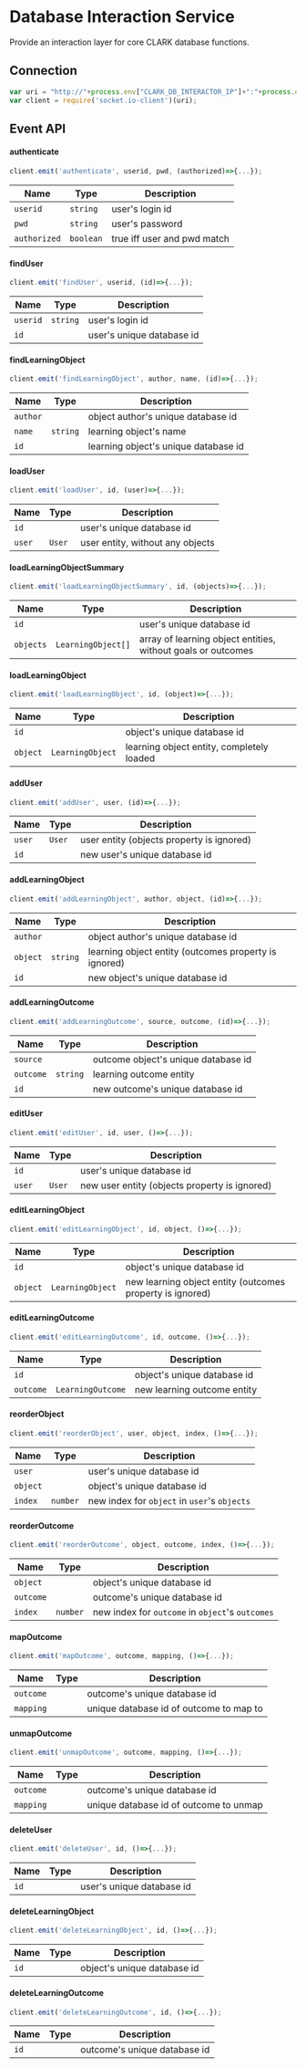 # Database Interaction Service

Provide an interaction layer for core CLARK database functions.

## Connection

```javascript
var uri = "http://"+process.env["CLARK_DB_INTERACTOR_IP"]+":"+process.env["CLARK_DB_INTERACTOR_PORT"];
var client = require('socket.io-client')(uri);
```

## Event API

#### authenticate
```javascript
client.emit('authenticate', userid, pwd, (authorized)=>{...});
```
Name | Type | Description
---|---|---
`userid`|`string`|user's login id
`pwd`|`string`|user's password
`authorized`|`boolean`|true iff user and pwd match

#### findUser
```javascript
client.emit('findUser', userid, (id)=>{...});
```
Name | Type | Description
---|---|---
`userid`|`string`|user's login id
`id`||user's unique database id

#### findLearningObject
```javascript
client.emit('findLearningObject', author, name, (id)=>{...});
```
Name | Type | Description
---|---|---
`author`||object author's unique database id
`name`|`string`|learning object's name
`id`||learning object's unique database id

#### loadUser
```javascript
client.emit('loadUser', id, (user)=>{...});
```
Name | Type | Description
---|---|---
`id`||user's unique database id
`user`|`User`|user entity, without any objects

#### loadLearningObjectSummary
```javascript
client.emit('loadLearningObjectSummary', id, (objects)=>{...});
```
Name | Type | Description
---|---|---
`id`||user's unique database id
`objects`|`LearningObject[]`|array of learning object entities, without goals or outcomes

#### loadLearningObject
```javascript
client.emit('loadLearningObject', id, (object)=>{...});
```
Name | Type | Description
---|---|---
`id`||object's unique database id
`object`|`LearningObject`|learning object entity, completely loaded

#### addUser
```javascript
client.emit('addUser', user, (id)=>{...});
```
Name | Type | Description
---|---|---
`user`|`User`|user entity (objects property is ignored)
`id`||new user's unique database id

#### addLearningObject
```javascript
client.emit('addLearningObject', author, object, (id)=>{...});
```
Name | Type | Description
---|---|---
`author`||object author's unique database id
`object`|`string`|learning object entity (outcomes property is ignored)
`id`||new object's unique database id

#### addLearningOutcome
```javascript
client.emit('addLearningOutcome', source, outcome, (id)=>{...});
```
Name | Type | Description
---|---|---
`source`||outcome object's unique database id
`outcome`|`string`|learning outcome entity
`id`||new outcome's unique database id

#### editUser
```javascript
client.emit('editUser', id, user, ()=>{...});
```
Name | Type | Description
---|---|---
`id`||user's unique database id
`user`|`User`|new user entity (objects property is ignored)

#### editLearningObject
```javascript
client.emit('editLearningObject', id, object, ()=>{...});
```
Name | Type | Description
---|---|---
`id`||object's unique database id
`object`|`LearningObject`|new learning object entity (outcomes property is ignored)

#### editLearningOutcome
```javascript
client.emit('editLearningOutcome', id, outcome, ()=>{...});
```
Name | Type | Description
---|---|---
`id`||object's unique database id
`outcome`|`LearningOutcome`|new learning outcome entity

#### reorderObject
```javascript
client.emit('reorderObject', user, object, index, ()=>{...});
```
Name | Type | Description
---|---|---
`user`||user's unique database id
`object`||object's unique database id
`index`|`number`|new index for `object` in `user`'s `objects`

#### reorderOutcome
```javascript
client.emit('reorderOutcome', object, outcome, index, ()=>{...});
```
Name | Type | Description
---|---|---
`object`||object's unique database id
`outcome`||outcome's unique database id
`index`|`number`|new index for `outcome` in `object`'s `outcomes`

#### mapOutcome
```javascript
client.emit('mapOutcome', outcome, mapping, ()=>{...});
```
Name | Type | Description
---|---|---
`outcome`||outcome's unique database id
`mapping`||unique database id of outcome to map to

#### unmapOutcome
```javascript
client.emit('unmapOutcome', outcome, mapping, ()=>{...});
```
Name | Type | Description
---|---|---
`outcome`||outcome's unique database id
`mapping`||unique database id of outcome to unmap

#### deleteUser
```javascript
client.emit('deleteUser', id, ()=>{...});
```
Name | Type | Description
---|---|---
`id`||user's unique database id

#### deleteLearningObject
```javascript
client.emit('deleteLearningObject', id, ()=>{...});
```
Name | Type | Description
---|---|---
`id`||object's unique database id

#### deleteLearningOutcome
```javascript
client.emit('deleteLearningOutcome', id, ()=>{...});
```
Name | Type | Description
---|---|---
`id`||outcome's unique database id